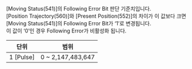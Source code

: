 [Moving Status(541)]의 Following Error Bit 판단 기준치입니다.  
[Position Trajectory(560)]와 [Present Position(552)]의 차이가 이 값보다 크면 [Moving Status(541)]의 Following Error Bit가 ‘1’로 변경됩니다.  
이 값이 ‘0’인 경우 Following Error가 비활성화 됩니다.

|   단위    |        범위        |
|:---------:|:-----------------:|
| 1 [Pulse] | 0 ~ 2,147,483,647 |